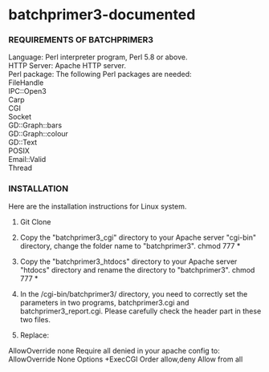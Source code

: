 # batchprimer3-documented

### REQUIREMENTS OF BATCHPRIMER3
Language: Perl interpreter program, Perl 5.8 or above.<br>
HTTP Server: Apache HTTP server.<br>
Perl package: The following Perl packages are needed:<br>
FileHandle<br>
IPC::Open3<br>
Carp<br>
CGI<br>
Socket<br>
GD::Graph::bars<br>
GD::Graph::colour<br>
GD::Text<br>
POSIX <br>
Email::Valid<br>
Thread<br>

### INSTALLATION

Here are the installation instructions for Linux system.

1. Git Clone

2. Copy the "batchprimer3_cgi" directory to your Apache server "cgi-bin" directory, change the folder name to "batchprimer3".
chmod 777 *

3. Copy the "batchprimer3_htdocs" directory to your Apache server "htdocs" directory and 
rename the directory to "batchprimer3".
chmod 777 *

4. In the /cgi-bin/batchprimer3/ directory, you need to correctly set the parameters in two 
programs, batchprimer3.cgi and batchprimer3_report.cgi. Please carefully check the 
header part in these two files.

5. Replace:
<Directory />
  AllowOverride none
  Require all denied
</Directory>
in your apache config to:
<Directory "/usr/local/htdocs/cgi-bin/">
  AllowOverride None
  Options +ExecCGI
  Order allow,deny
  Allow from all
</Directory>
